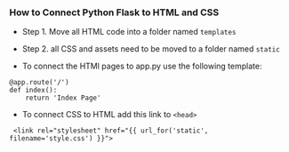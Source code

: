 ### How to Connect Python Flask to HTML and CSS
- Step 1. Move all HTML code into a folder named `templates`
- Step 2. all CSS and assets need to be moved to a folder named `static`

- To connect the HTMl pages to app.py use the following template:
```
@app.route('/')
def index():
    return 'Index Page'
```

- To connect CSS to HTML add this link to `<head>`
```
 <link rel="stylesheet" href="{{ url_for('static', filename='style.css') }}">
```
